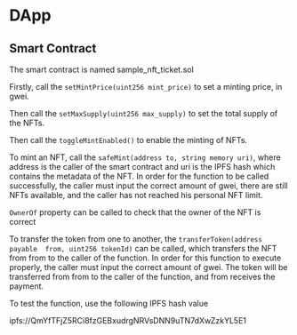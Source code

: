 # DApp


## Smart Contract

The smart contract is named sample_nft_ticket.sol



Firstly, call the ```setMintPrice(uint256 mint_price)``` to set a minting price, in gwei. 

Then call the ```setMaxSupply(uint256 max_supply)``` to set the total supply of the NFTs.

Then call the ```toggleMintEnabled()``` to enable the minting of NFTs.

To mint an NFT, call the  ```safeMint(address to, string memory uri)```, where address is the caller of the smart contract and uri is the IPFS hash which contains the metadata of the NFT. 
In order for the function to be called successfully, the caller must input the correct amount of gwei, there are still NFTs available, and the caller has not reached his personal NFT limit.

```OwnerOf``` property can be called to check that the owner of the NFT is correct 


To transfer the token from one to another, the ```transferToken(address payable  from, uint256 tokenId)``` can be called, which transfers the NFT from from to the caller of the function. In order for this function to execute properly,
the caller must input the correct amount of gwei. The token will be transferred from from to the caller of the function, and from receives the payment.


To test the function, use the following IPFS hash value

ipfs://QmYfTFjZ5RCi8fzGEBxudrgNRVsDNN9uTN7dXwZzkYL5E1

